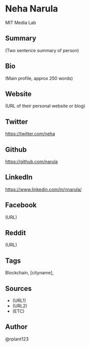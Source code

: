# Neha Narula
MIT Media Lab
## Summary
(Two sentence summary of person)

## Bio
(Main profile, approx 250 words)

## Website
(URL of their personal website or blog)

## Twitter
https://twitter.com/neha

## Github
https://github.com/narula

## LinkedIn
https://www.linkedin.com/in/nnarula/

## Facebook
(URL)

## Reddit
(URL)

## Tags
Blockchain, [cityname], 

## Sources
* (URL1)
* (URL2)
* (ETC)

## Author
@rplant123
